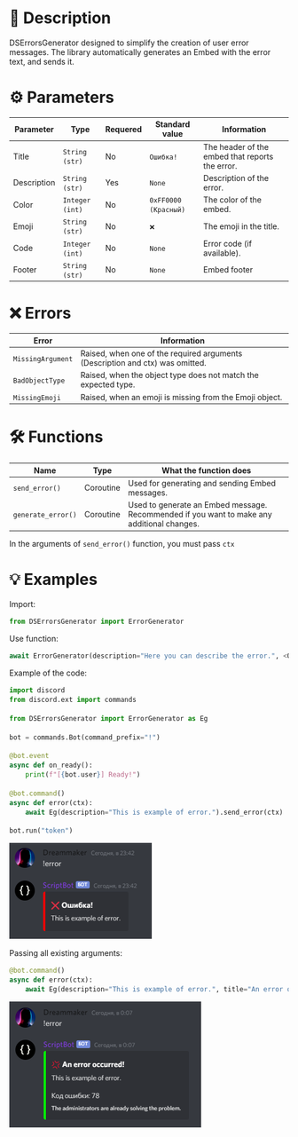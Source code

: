 # 📖 Description

DSErrorsGenerator designed to simplify the creation of user error messages. The library automatically generates an Embed with the error text, and sends it.

# ⚙️ Parameters

Parameter | Type | Requered | Standard value | Information |
--- | --- | --- | --- |---
Title | `String (str)` | No | `Ошибка!` | The header of the embed that reports the error.
Description | `String (str)` | Yes | `None` | Description of the error.
Color | `Integer (int)` | No | `0xFF0000 (Красный)` | The color of the embed.
Emoji | `String (str)` | No | `❌` | The emoji in the title.
Code | `Integer (int)` | No | `None` | Error code (if available).
Footer | `String (str)` | No | `None` | Embed footer

# ❌ Errors

Error | Information
--- | --- 
`MissingArgument` | Raised, when one of the required arguments (Description and ctx) was omitted.
`BadObjectType` | Raised, when the object type does not match the expected type.
`MissingEmoji` | Raised, when an emoji is missing from the Emoji object.

# 🛠️ Functions

Name | Type | What the function does
--- | --- | ---
`send_error()` | Coroutine | Used for generating and sending Embed messages.
`generate_error()` | Coroutine | Used to generate an Embed message. Recommended if you want to make any additional changes.

In the arguments of `send_error()` function, you must pass `ctx`

# 💡 Examples

Import:
```py
from DSErrorsGenerator import ErrorGenerator
```

Use function:
```py
await ErrorGenerator(description="Here you can describe the error.", <Other arguments>).function(ctx)
```

Example of the code:
```py
import discord
from discord.ext import commands

from DSErrorsGenerator import ErrorGenerator as Eg

bot = commands.Bot(command_prefix="!")

@bot.event
async def on_ready():
    print(f"[{bot.user}] Ready!")

@bot.command()
async def error(ctx):
    await Eg(description="This is example of error.").send_error(ctx)

bot.run("token")
```

![First example of english documentation](screenshots/example-en-1.png)

Passing all existing arguments:
```py
@bot.command()
async def error(ctx):
    await Eg(description="This is example of error.", title="An error occurred!", color=0x00FF00, code=78, emoji="💢", footer="The administrators are already solving the problem.").send_error(ctx)
```

![Second example of russian documentation](screenshots/example-en-2.png)
